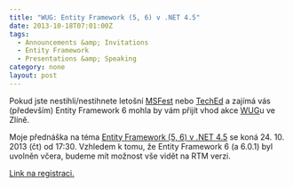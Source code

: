 ```yaml
---
title: "WUG: Entity Framework (5, 6) v .NET 4.5"
date: 2013-10-18T07:01:00Z
tags:
  - Announcements &amp; Invitations
  - Entity Framework
  - Presentations &amp; Speaking
category: none
layout: post
---
```

Pokud jste nestihli/nestihnete letošní <a href="{{ site.url }}{% post_url 2013-10-08-233422-ms-fest-2013-brno-praha %}">MSFest</a> nebo <a href="{{ site.url }}{% post_url 2013-05-13-233262-gopas-teched-2013 %}">TechEd</a> a zajímá vás (především) Entity Framework 6 mohla by vám přijít vhod akce <a href="http://www.wug.cz">WUG</a>u ve Zlíně.

<!-- excerpt -->

Moje přednáška na téma <a href="http://wug.cz/zlin/akce/612-Entity-Framework-5-6-v-NET-4-5">Entity Framework (5, 6) v .NET 4.5</a> se koná 24. 10. 2013 (čt) od 17:30. Vzhledem k tomu, že Entity Framework 6 (a 6.0.1) byl uvolněn včera, budeme mít možnost vše vidět na RTM verzi.

<a href="http://wug.cz/zlin/akce/612-Entity-Framework-5-6-v-NET-4-5">Link na registraci.</a>
